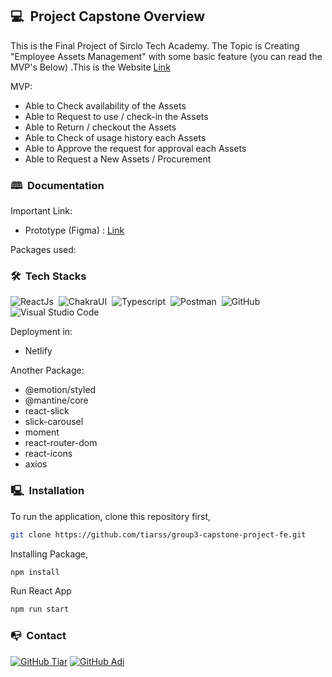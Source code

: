 ## 💻 &nbsp;Project Capstone Overview

This is the Final Project of Sirclo Tech Academy. The Topic is Creating "Employee Assets Management" with some basic feature (you can read the MVP's Below) 
.This is the Website [Link](https://sirclo-assets-management.netlify.app/) 

MVP: 
- Able to Check availability of the Assets
- Able to Request to use / check-in the Assets
- Able to Return / checkout the Assets
- Able to Check of usage history each Assets
- Able to Approve the request for approval each Assets
- Able to Request a New Assets / Procurement

### 🕮 &nbsp;Documentation

Important Link: 
- Prototype (Figma) : [Link](https://www.figma.com/file/kR6eSLpuvVnCV2YASEYUk2/Project-Capstone-Design?node-id=636%3A107) 

Packages used: 
### 🛠 &nbsp;Tech Stacks
![ReactJs](https://img.shields.io/badge/ReactJs-05122A?style=flat&logo=react&logoColor=white)&nbsp;
![ChakraUI](https://img.shields.io/badge/ChakraUI-05122A?style=flat&logo=chakraUI&logoColor=white)&nbsp;
![Typescript](https://img.shields.io/badge/TypeScript-05122A?style=flat&logo=typescript&logoColor=white)&nbsp;
![Postman](https://img.shields.io/badge/-Postman-05122A?style=flat&logo=postman)&nbsp;
![GitHub](https://img.shields.io/badge/-GitHub-05122A?style=flat&logo=github)&nbsp;
![Visual Studio Code](https://img.shields.io/badge/-Visual%20Studio%20Code-05122A?style=flat&logo=visual-studio-code&logoColor=007ACC)&nbsp;

Deployment in:
- Netlify

Another Package:
- @emotion/styled
- @mantine/core
- react-slick
- slick-carousel
- moment
- react-router-dom
- react-icons
- axios

### 🖳 &nbsp;Installation

To run the application, clone this repository first,
```bash
git clone https://github.com/tiarss/group3-capstone-project-fe.git
```
Installing Package, 
```bash
npm install
```
Run React App
```bash
npm run start
```

### 📭 &nbsp;Contact

[![GitHub Tiar](https://img.shields.io/badge/-Tiar-white?style=flat&logo=github&logoColor=black)](https://github.com/tiarss)
[![GitHub Adi](https://img.shields.io/badge/-Adi-white?style=flat&logo=github&logoColor=black)](https://github.com/pramu54)